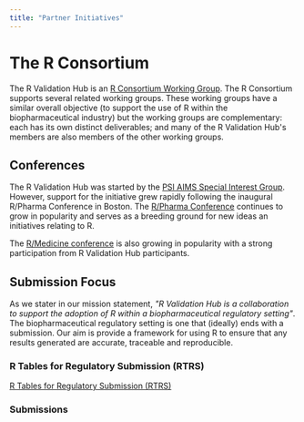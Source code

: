 ```yaml
---
title: "Partner Initiatives"
---
```


# The R Consortium

The R Validation Hub is an [R Consortium Working Group](https://www.r-consortium.org/projects/isc-working-groups).  The R Consortium supports several related working groups.  These working groups have a similar overall objective (to support the use of R within the biopharmaceutical industry) but the working groups are complementary: each has its own distinct deliverables; and many of the R Validation Hub's members are also members of the other working groups.

## Conferences

The R Validation Hub was started by the [PSI AIMS Special Interest Group](https://psiweb.org/sigs-special-interest-groups/aims).  However, support for the initiative grew rapidly following the inaugural R/Pharma Conference in Boston.  The [R/Pharma Conference](https://rinpharma.com/) continues to grow in popularity and serves as a breeding ground for new ideas an initiatives relating to R.

The [R/Medicine conference](https://events.linuxfoundation.org/r-medicine/) is also growing in popularity with a strong participation from R Validation Hub participants.

## Submission Focus

As we stater in our mission statement, *"R Validation Hub is a collaboration to support the adoption of R within a biopharmaceutical regulatory setting"*.  The biopharmaceutical regulatory setting is one that (ideally) ends with a submission.  Our aim is provide a framework for using R to ensure that any results generated are accurate, traceable and reproducible. 

### R Tables for Regulatory Submission (RTRS)

[R Tables for Regulatory Submission (RTRS)](https://github.com/RConsortium/rtrs-wg)

### Submissions